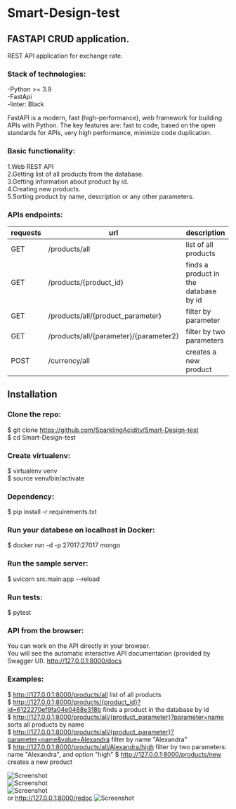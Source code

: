 # Smart-Design-test
## FASTAPI CRUD application.
REST API application for exchange rate.<br>

### Stack of technologies:<br>
-Python >= 3.9<br>
-FastApi<br>
-linter: Black<br>

FastAPI is a modern, fast (high-performance), web framework for building APIs with Python.
The key features are: fast to code, based on the open standards for APIs,
very high performance, minimize code duplication.

### Basic functionality:<br>
1.Web REST API<br>
2.Getting list of all products from the database.<br>
3.Getting information about product by id.<br>
4.Creating new products. <br>
5.Sorting product by name, description or any other parameters.

### APIs endpoints:<br>
| requests | url | description  |
| ------- | --- | --- |
| GET | /products/all | list of all products  |
| GET | /products/{product_id} | finds a product in the database by id |
| GET | /products/all/{product_parameter} | filter by parameter |
| GET | /products/all/{parameter}/{parameter2} | filter by two parameters |
| POST | /currency/all | creates a new product |


## Installation
### Clone the repo:<br>

$ git clone https://github.com/SparklingAcidity/Smart-Design-test <br>
$ cd Smart-Design-test<br>

### Create virtualenv:<br>
$ virtualenv venv<br>
$ source venv/bin/activate<br>


### Dependency:
$ pip install -r requirements.txt<br>

### Run your databese on localhost in Docker:

$ docker run -d -p 27017:27017 mongo

### Run the sample server:<br>
$ uvicorn src.main:app --reload <br>

### Run tests:<br>
$ pytest<br>


### API from the browser:
You can work on the API directly in your browser.<br>
You will see the automatic interactive API documentation (provided by Swagger UI).
http://127.0.0.1:8000/docs <br>


### Examples:<br>
$ http://127.0.0.1:8000/products/all    list of all products <br>
$ http://127.0.0.1:8000/products/{product_id}?id=6122270ef9fa04e0488e318b  finds a product in the database by id<br>
$ http://127.0.0.1:8000/products/all/{product_parameter}?parameter=name  sorts all products by name <br>
$ http://127.0.0.1:8000/products/all/{product_parameter}?parameter=name&value=Alexandra filter by name "Alexandra"<br>
$ http://127.0.0.1:8000/products/all/Alexandra/high filter by two parameters: name "Alexandra", and option "high"
$ http://127.0.0.1:8000/products/new   creates a new product<br>

![Screenshot](https://github.com/SparklingAcidity/Smart-Design-test/blob/in_process/img_for_deadme/1.png) <br>
![Screenshot](https://github.com/SparklingAcidity/Smart-Design-test/blob/in_process/img_for_deadme/2.png) <br>
![Screenshot](https://github.com/SparklingAcidity/Smart-Design-test/blob/in_process/img_for_deadme/3.png) <br>
or http://127.0.0.1:8000/redoc
![Screenshot](https://github.com/SparklingAcidity/Smart-Design-test/blob/in_process/img_for_deadme/4.png)
